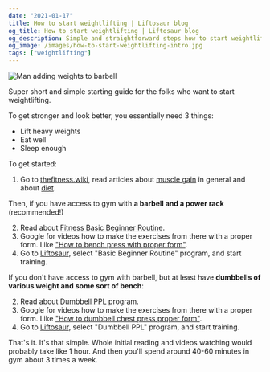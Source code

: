 ```yaml
---
date: "2021-01-17"
title: How to start weightlifting | Liftosaur blog
og_title: How to start weightlifting | Liftosaur blog
og_description: Simple and straightforward steps how to start weightlifting
og_image: /images/how-to-start-weightlifting-intro.jpg
tags: ["weightlifting"]
---
```


![Man adding weights to barbell](../../images/how-to-start-weightlifting-intro.jpg)

Super short and simple starting guide for the folks who want to start weightlifting.

To get stronger and look better, you essentially need 3 things:

- Lift heavy weights
- Eat well
- Sleep enough

To get started:

1. Go to [thefitness.wiki](https://www.thefitness.wiki), read articles about [muscle gain](https://thefitness.wiki/muscle-building-101/) in general and about [diet](https://thefitness.wiki/improving-your-diet/).

Then, if you have access to gym with **a barbell and a power rack** (recommended!)

2. Read about [Fitness Basic Beginner Routine](https://thefitness.wiki/routines/r-fitness-basic-beginner-routine/).
3. Google for videos how to make the exercises from there with a proper form. Like ["How to bench press with proper form"](https://www.google.com/search?q=how+to+bench+press+proper+form).
4. Go to [Liftosaur](https://www.liftosaur.com), select "Basic Beginner Routine" program, and start training.

If you don't have access to gym with barbell, but at least have **dumbbells of various weight and some sort of bench**:

2. Read about [Dumbbell PPL](https://old.reddit.com/r/Fitness/comments/2e79y4/dumbbell_ppl_proposed_alternative_to_dumbbell/) program.
3. Google for videos how to make the exercises from there with a proper form. Like ["How to dumbbell chest press proper form"](https://www.google.com/search?q=How+to+dumbbell+chest+press+proper+form).
4. Go to [Liftosaur](https://www.liftosaur.com), select "Dumbbell PPL" program, and start training.

That's it. It's that simple. Whole initial reading and videos watching would probably take like 1 hour.
And then you'll spend around 40-60 minutes in gym about 3 times a week.
